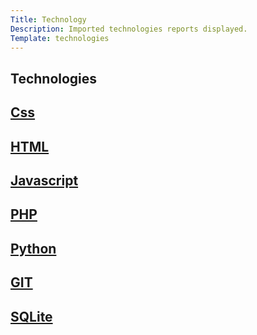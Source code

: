 ```yaml
---
Title: Technology
Description: Imported technologies reports displayed.
Template: technologies
---
```


<div class="technologies-box title">
    <h2>Technologies</h2>
</div>

<div class="technologies-box css">
    <h2><a href="%base_url%/technology/css">Css</a></h2>
</div>

<div class="technologies-box html">
    <h2><a href="%base_url%/technology/html">HTML</a></h2>
</div>

<div class="technologies-box javascript">
    <h2><a href="%base_url%/technology/javascript">Javascript</a></h2>
</div>

<div class="technologies-box php">
    <h2><a href="%base_url%/technology/php">PHP</a></h2>
</div>

<div class="technologies-box python">
    <h2><a href="%base_url%/technology/python">Python</a></h2>
</div>

<div class="technologies-box git">
    <h2><a href="%base_url%/technology/git">GIT</a></h2>
</div>

<div class="technologies-box sqlite">
    <h2><a href="%base_url%/technology/sqlite">SQLite</a></h2>
</div>